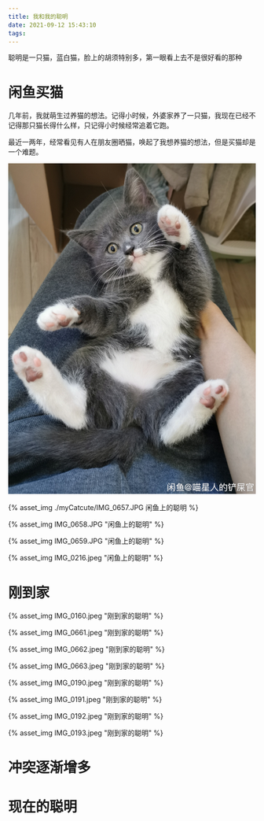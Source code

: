 ```yaml
---
title: 我和我的聪明
date: 2021-09-12 15:43:10
tags:
---
```


聪明是一只猫，蓝白猫，脸上的胡须特别多，第一眼看上去不是很好看的那种

# 闲鱼买猫

几年前，我就萌生过养猫的想法。记得小时候，外婆家养了一只猫，我现在已经不记得那只猫长得什么样，只记得小时候经常追着它跑。

最近一两年，经常看见有人在朋友圈晒猫，唤起了我想养猫的想法，但是买猫却是一个难题。

![123](./myCatcute/IMG_0657.JPG)

{% asset_img ./myCatcute/IMG_0657.JPG 闲鱼上的聪明 %}

{% asset_img IMG_0658.JPG "闲鱼上的聪明" %}

{% asset_img IMG_0659.JPG "闲鱼上的聪明" %}

{% asset_img IMG_0216.jpeg "闲鱼上的聪明" %}


# 刚到家

{% asset_img IMG_0160.jpeg "刚到家的聪明" %}

{% asset_img IMG_0661.jpeg "刚到家的聪明" %}

{% asset_img IMG_0662.jpeg "刚到家的聪明" %}

{% asset_img IMG_0663.jpeg "刚到家的聪明" %}

{% asset_img IMG_0190.jpeg "刚到家的聪明" %}

{% asset_img IMG_0191.jpeg "刚到家的聪明" %}

{% asset_img IMG_0192.jpeg "刚到家的聪明" %}

{% asset_img IMG_0193.jpeg "刚到家的聪明" %}



# 冲突逐渐增多

# 现在的聪明